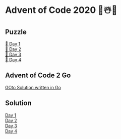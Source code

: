 # Advent of Code 2020 🎄☃️🎁

## Puzzle
[📝 Day 1](https://adventofcode.com/2020/day/1)\
[📝 Day 2](https://adventofcode.com/2020/day/2)\
[📝 Day 3](https://adventofcode.com/2020/day/3)\
[📝 Day 4](https://adventofcode.com/2020/day/4)

## Advent of Code 2 Go
[GOto Solution written in Go](https://github.com/LeToni/AdventOfCode2Go)

## Solution
[Day 1](https://github.com/LeToni/AdventOfCode/tree/master/Day1)\
[Day 2](https://github.com/LeToni/AdventOfCode/tree/master/Day2)\
[Day 3](https://github.com/LeToni/AdventOfCode/tree/master/Day3)\
[Day 4](https://github.com/LeToni/AdventOfCode/tree/master/Day4)
